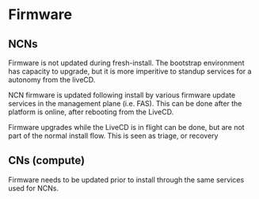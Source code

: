 # Firmware

## NCNs

Firmware is not updated during fresh-install. The bootstrap environment has capacity to upgrade, but it is more imperitive to standup services for a autonomy from the liveCD.

NCN firmware is updated following install by various firmware update services in the management plane (i.e. FAS). This can be done after the platform is online, after rebooting from the LiveCD.

Firmware upgrades while the LiveCD is in flight can be done, but are not part of the normal install flow. This is seen as triage, or recovery

## CNs (compute)

Firmware needs to be updated prior to install through the same services used for NCNs.


